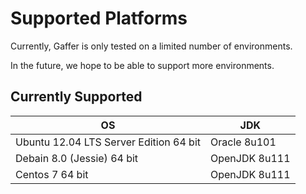 # Supported Platforms

Currently, Gaffer is only tested on a limited number of environments.

In the future, we hope to be able to support more environments.

## Currently Supported

| OS                                     | JDK          |
-----------------------------------------|---------------
| Ubuntu 12.04 LTS Server Edition 64 bit | Oracle 8u101 |
| Debain 8.0 (Jessie) 64 bit | OpenJDK 8u111 |
| Centos 7 64 bit | OpenJDK 8u111 |